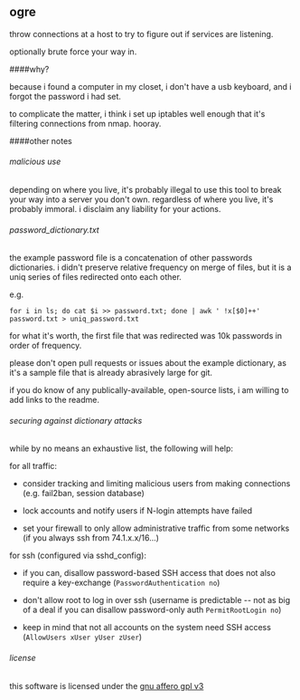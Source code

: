 ogre
----

throw connections at a host to try to figure out if services are listening.

optionally brute force your way in.


####why?

because i found a computer in my closet, i don't have a usb keyboard, and i forgot the password i had set.

to complicate the matter, i think i set up iptables well enough that it's filtering connections from nmap.  hooray.


####other notes

###### malicious use 

depending on where you live, it's probably illegal to use this tool to break your way into a server you don't own.  regardless of where you live, it's probably immoral.  i disclaim any liability for your actions.

###### password_dictionary.txt

the example password file is a concatenation of other passwords dictionaries.  i didn't preserve relative frequency on merge of files, but it is a uniq series of files redirected onto each other.

e.g. 

	for i in ls; do cat $i >> password.txt; done | awk ' !x[$0]++' password.txt > uniq_password.txt

for what it's worth, the first file that was redirected was 10k passwords in order of frequency.  

please don't open pull requests or issues about the example dictionary, as it's a sample file that is already abrasively large for git.

if you do know of any publically-available, open-source lists, i am willing to add links to the readme.

###### securing against dictionary attacks

while by no means an exhaustive list, the following will help:

for all traffic: 

- consider tracking and limiting malicious users from making connections (e.g. fail2ban, session database)

- lock accounts and notify users if N-login attempts have failed

- set your firewall to only allow administrative traffic from some networks (if you always ssh from 74.1.x.x/16...)


for ssh (configured via sshd_config): 

- if you can, disallow password-based SSH access that does not also require a key-exchange (`PasswordAuthentication no`)
 
- don't allow root to log in over ssh (username is predictable -- not as big of a deal if you can disallow password-only auth `PermitRootLogin no`)

- keep in mind that not all accounts on the system need SSH access (`AllowUsers xUser yUser zUser`)

 
###### license

this software is licensed under the [gnu affero gpl v3](LICENSE)